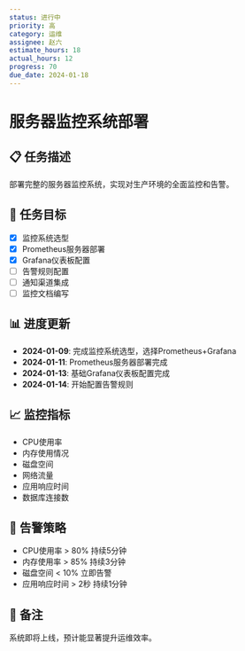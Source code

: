 ```yaml
---
status: 进行中
priority: 高
category: 运维
assignee: 赵六
estimate_hours: 18
actual_hours: 12
progress: 70
due_date: 2024-01-18
---
```


# 服务器监控系统部署

## 📋 任务描述
部署完整的服务器监控系统，实现对生产环境的全面监控和告警。

## 🎯 任务目标
- [x] 监控系统选型
- [x] Prometheus服务器部署
- [x] Grafana仪表板配置
- [ ] 告警规则配置
- [ ] 通知渠道集成
- [ ] 监控文档编写

## 📊 进度更新
- **2024-01-09**: 完成监控系统选型，选择Prometheus+Grafana
- **2024-01-11**: Prometheus服务器部署完成
- **2024-01-13**: 基础Grafana仪表板配置完成
- **2024-01-14**: 开始配置告警规则

## 📈 监控指标
- CPU使用率
- 内存使用情况
- 磁盘空间
- 网络流量
- 应用响应时间
- 数据库连接数

## 🚨 告警策略
- CPU使用率 > 80% 持续5分钟
- 内存使用率 > 85% 持续3分钟
- 磁盘空间 < 10% 立即告警
- 应用响应时间 > 2秒 持续1分钟

## 📝 备注
系统即将上线，预计能显著提升运维效率。 